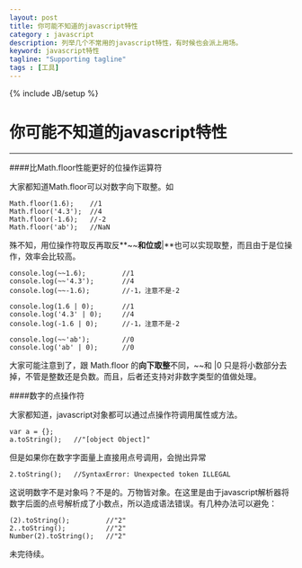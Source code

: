 ```yaml
---
layout: post
title: 你可能不知道的javascript特性
category : javascript
description: 列举几个不常用的javascript特性，有时候也会派上用场。
keyword: javascript特性
tagline: "Supporting tagline"
tags : [工具]
---
```

{% include JB/setup %}
# 你可能不知道的javascript特性
---

####比Math.floor性能更好的位操作运算符

大家都知道Math.floor可以对数字向下取整。如

	Math.floor(1.6); 	//1
	Math.floor('4.3');  //4
	Math.floor(-1.6);   //-2
	Math.floor('ab');   //NaN

殊不知，用位操作符取反再取反**~~**和位或**|**也可以实现取整，而且由于是位操作，效率会比较高。

	console.log(~~1.6); 		//1
	console.log(~~'4.3');		//4
	console.log(~~-1.6);		//-1，注意不是-2

	console.log(1.6 | 0); 		//1
	console.log('4.3' | 0);		//4
	console.log(-1.6 | 0);		//-1，注意不是-2

	console.log(~~'ab');		//0
	console.log('ab' | 0);		//0

大家可能注意到了，跟 Math.floor 的**向下取整**不同，~~和 |0 只是将小数部分去掉，不管是整数还是负数。而且，后者还支持对非数字类型的值做处理。

####数字的点操作符

大家都知道，javascript对象都可以通过点操作符调用属性或方法。

	var a = {};
	a.toString();	//"[object Object]"

但是如果你在数字字面量上直接用点号调用，会抛出异常

	2.toString();	//SyntaxError: Unexpected token ILLEGAL
这说明数字不是对象吗？不是的。万物皆对象。在这里是由于javascript解析器将数字后面的点号解析成了小数点，所以造成语法错误。有几种办法可以避免：

	(2).toString();			//"2"
	2..toString();			//"2"
	Number(2).toString();	//"2"

未完待续。